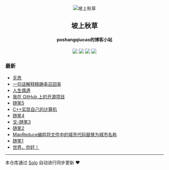 <p align="center"><img alt="坡上秋草" src="https://static.b3log.org/images/brand/solo-32.png"></p><h2 align="center">
坡上秋草
</h2>

<h4 align="center">poshangqiucao的博客小站</h4>
<p align="center"><a title="坡上秋草" target="_blank" href="https://github.com/poshangqiucao/solo-blog"><img src="https://img.shields.io/github/last-commit/poshangqiucao/solo-blog.svg?style=flat-square&color=FF9900"></a>
<a title="GitHub repo size in bytes" target="_blank" href="https://github.com/poshangqiucao/solo-blog"><img src="https://img.shields.io/github/repo-size/poshangqiucao/solo-blog.svg?style=flat-square"></a>
<a title="Solo Version" target="_blank" href="https://github.com/88250/solo/releases"><img src="https://img.shields.io/badge/solo-3.6.7-f1e05a.svg?style=flat-square&color=blueviolet"></a>
<a title="Hits" target="_blank" href="https://github.com/88250/hits"><img src="https://hits.b3log.org/poshangqiucao/solo-blog.svg"></a></p>

### 最新

* [无思](https://www.cgblogs.top/articles/2019/11/29/1575042505341.html)
* [一句话解释精确率召回率](https://www.cgblogs.top/articles/2019/11/23/1574522664012.html)
* [人生偶遇](https://www.cgblogs.top/articles/2019/10/20/1571552492319.html)
* [我在 GitHub 上的开源项目](https://www.cgblogs.top/my-github-repos)
* [随笔5](https://www.cgblogs.top/articles/2019/09/26/1569506608592.html)
* [C++实现自己的计算机](https://www.cgblogs.top/articles/2019/09/22/1569161604814.html)
* [随笔4](https://www.cgblogs.top/articles/2019/09/22/1569132867525.html)
* [文-随笔3](https://www.cgblogs.top/articles/2019/09/21/1569043418687.html)
* [随笔2](https://www.cgblogs.top/articles/2019/09/20/1568971296419.html)
* [MapReduce编程将文件中的城市代码替换为城市名称](https://www.cgblogs.top/articles/2019/09/19/1568894396853.html)
* [随笔1](https://www.cgblogs.top/articles/2019/09/19/1568871302812.html)
* [世界，你好！](https://www.cgblogs.top/hello-solo)



---

本仓库通过 [Solo](https://github.com/88250/solo) 自动进行同步更新 ❤️ 